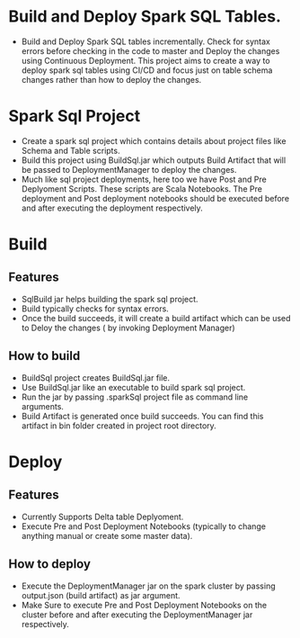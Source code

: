 # Build and Deploy Spark SQL Tables.
  - Build and Deploy Spark SQL tables incrementally. Check for syntax errors before checking in the code to master and Deploy the changes using Continuous Deployment. This project aims to create a way to deploy spark sql tables using CI/CD and focus just on table schema changes rather than how to deploy the changes.

# Spark Sql Project
  - Create a spark sql project which contains details about project files like Schema and Table scripts.
  - Build this project using BuildSql.jar which outputs Build Artifact that will be passed to DeploymentManager to deploy the changes.
  - Much like sql project deployments, here too we have Post and Pre Deplyoment Scripts. These scripts are Scala Notebooks. The Pre deployment and Post deployment notebooks should be executed before and after executing the deployment respectively.

# Build
## Features

  - SqlBuild jar helps building the spark sql project.
  - Build typically checks for syntax errors.
  - Once the build succeeds, it will create a build artifact which can be used to Deloy the changes ( by invoking Deployment Manager) 
## How to build

  - BuildSql project creates BuildSql.jar file.
  - Use BuildSql.jar like an executable to build spark sql project.
  - Run the jar by passing .sparkSql project file as command line arguments.
  - Build Artifact is generated once build succeeds. You can find this artifact in bin folder created in project root directory.

# Deploy
## Features

  - Currently Supports Delta table Deplyoment.
  - Execute Pre and Post Deployment Notebooks (typically to change anything manual or create some master data).
## How to deploy

  - Execute the DeploymentManager jar on the spark cluster by passing output.json (build artifact) as jar argument.
  - Make Sure to execute Pre and Post Deployment Notebooks on the cluster before and after executing the DeploymentManager jar respectively.
